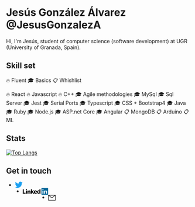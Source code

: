 # Jesús González Álvarez @JesusGonzalezA 
Hi, I'm Jesús, student of computer science (software development) at UGR (University of Granada, Spain).

## Skill set
:fire: Fluent
:mortar_board: Basics
:clipboard: Whishlist

:fire: React
:fire: Javascript
:fire: C++
:mortar_board: Agile methodologies
:mortar_board: MySql
:mortar_board: Sql Server
:mortar_board: Jest
:mortar_board: Serial Ports
:mortar_board: Typescript
:mortar_board: CSS + Bootstrap4
:mortar_board: Java
:mortar_board: Ruby
:mortar_board: Node.js
:mortar_board: ASP.net Core
:mortar_board: Angular
:clipboard: MongoDB
:clipboard: Arduino
:clipboard: ML

<h2>Stats</h2>

[![Top Langs](https://github-readme-stats.vercel.app/api/top-langs/?username=JesusGonzalezA&layout=compact)](https://github.com/anuraghazra/github-readme-stats)

## Get in touch 
<ul>
    <li>
        <a href="https://twitter.com/JesusGonADev">
          <img align="left" alt="JesusGonzalezA | Twitter" width="21px" src="https://raw.githubusercontent.com/JesusGonzalezA/JesusGonzalezA/master/assets/twitter-logo.png" />
        </a>
    </li>
    <li>
        <a href="https://www.linkedin.com/in/jesusgonzalezalvarez">
          <img align="left" alt="JesusGonzalezA | LinkedIn" width="70px" src="https://raw.githubusercontent.com/JesusGonzalezA/JesusGonzalezA/master/assets/linkedin-logo.png" />
        </a>
    </li>
    <li>
    	<a href="mailto:jesusgranada99@gmail.com?Subject=Hola%20Jesús!">
       	 <img align="left" alt="Mail" width="20px" src="https://raw.githubusercontent.com/JesusGonzalezA/JesusGonzalezA/master/assets/mail-icon.png" />
    	</a>
    </li>
</ul>
